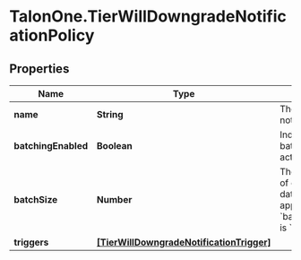 # TalonOne.TierWillDowngradeNotificationPolicy

## Properties

Name | Type | Description | Notes
------------ | ------------- | ------------- | -------------
**name** | **String** | The name of the notification. | 
**batchingEnabled** | **Boolean** | Indicates whether batching is activated. | [optional] [default to true]
**batchSize** | **Number** | The required size of each batch of data. This value applies only when &#x60;batchingEnabled&#x60; is &#x60;true&#x60;. | [optional] [default to 1000]
**triggers** | [**[TierWillDowngradeNotificationTrigger]**](TierWillDowngradeNotificationTrigger.md) |  | 



